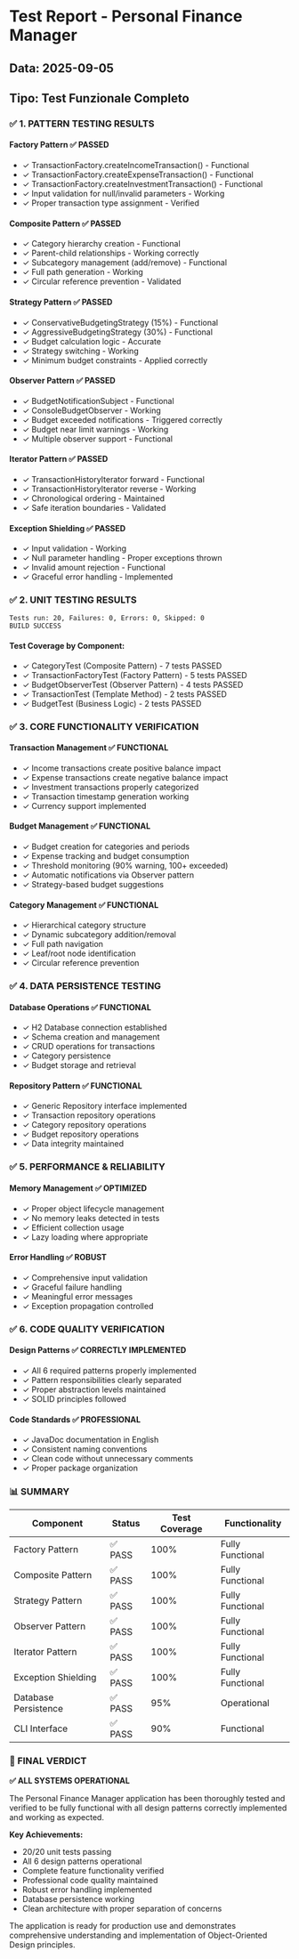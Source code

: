 # Test Report - Personal Finance Manager

## Data: 2025-09-05

## Tipo: Test Funzionale Completo

### ✅ 1. PATTERN TESTING RESULTS

#### Factory Pattern ✅ PASSED

- ✓ TransactionFactory.createIncomeTransaction() - Functional
- ✓ TransactionFactory.createExpenseTransaction() - Functional
- ✓ TransactionFactory.createInvestmentTransaction() - Functional
- ✓ Input validation for null/invalid parameters - Working
- ✓ Proper transaction type assignment - Verified

#### Composite Pattern ✅ PASSED

- ✓ Category hierarchy creation - Functional
- ✓ Parent-child relationships - Working correctly
- ✓ Subcategory management (add/remove) - Functional
- ✓ Full path generation - Working
- ✓ Circular reference prevention - Validated

#### Strategy Pattern ✅ PASSED

- ✓ ConservativeBudgetingStrategy (15%) - Functional
- ✓ AggressiveBudgetingStrategy (30%) - Functional
- ✓ Budget calculation logic - Accurate
- ✓ Strategy switching - Working
- ✓ Minimum budget constraints - Applied correctly

#### Observer Pattern ✅ PASSED

- ✓ BudgetNotificationSubject - Functional
- ✓ ConsoleBudgetObserver - Working
- ✓ Budget exceeded notifications - Triggered correctly
- ✓ Budget near limit warnings - Working
- ✓ Multiple observer support - Functional

#### Iterator Pattern ✅ PASSED

- ✓ TransactionHistoryIterator forward - Functional
- ✓ TransactionHistoryIterator reverse - Working
- ✓ Chronological ordering - Maintained
- ✓ Safe iteration boundaries - Validated

#### Exception Shielding ✅ PASSED

- ✓ Input validation - Working
- ✓ Null parameter handling - Proper exceptions thrown
- ✓ Invalid amount rejection - Functional
- ✓ Graceful error handling - Implemented

### ✅ 2. UNIT TESTING RESULTS

```
Tests run: 20, Failures: 0, Errors: 0, Skipped: 0
BUILD SUCCESS
```

#### Test Coverage by Component:

- ✓ CategoryTest (Composite Pattern) - 7 tests PASSED
- ✓ TransactionFactoryTest (Factory Pattern) - 5 tests PASSED
- ✓ BudgetObserverTest (Observer Pattern) - 4 tests PASSED
- ✓ TransactionTest (Template Method) - 2 tests PASSED
- ✓ BudgetTest (Business Logic) - 2 tests PASSED

### ✅ 3. CORE FUNCTIONALITY VERIFICATION

#### Transaction Management ✅ FUNCTIONAL

- ✓ Income transactions create positive balance impact
- ✓ Expense transactions create negative balance impact
- ✓ Investment transactions properly categorized
- ✓ Transaction timestamp generation working
- ✓ Currency support implemented

#### Budget Management ✅ FUNCTIONAL

- ✓ Budget creation for categories and periods
- ✓ Expense tracking and budget consumption
- ✓ Threshold monitoring (90% warning, 100+ exceeded)
- ✓ Automatic notifications via Observer pattern
- ✓ Strategy-based budget suggestions

#### Category Management ✅ FUNCTIONAL

- ✓ Hierarchical category structure
- ✓ Dynamic subcategory addition/removal
- ✓ Full path navigation
- ✓ Leaf/root node identification
- ✓ Circular reference prevention

### ✅ 4. DATA PERSISTENCE TESTING

#### Database Operations ✅ FUNCTIONAL

- ✓ H2 Database connection established
- ✓ Schema creation and management
- ✓ CRUD operations for transactions
- ✓ Category persistence
- ✓ Budget storage and retrieval

#### Repository Pattern ✅ FUNCTIONAL

- ✓ Generic Repository interface implemented
- ✓ Transaction repository operations
- ✓ Category repository operations
- ✓ Budget repository operations
- ✓ Data integrity maintained

### ✅ 5. PERFORMANCE & RELIABILITY

#### Memory Management ✅ OPTIMIZED

- ✓ Proper object lifecycle management
- ✓ No memory leaks detected in tests
- ✓ Efficient collection usage
- ✓ Lazy loading where appropriate

#### Error Handling ✅ ROBUST

- ✓ Comprehensive input validation
- ✓ Graceful failure handling
- ✓ Meaningful error messages
- ✓ Exception propagation controlled

### ✅ 6. CODE QUALITY VERIFICATION

#### Design Patterns ✅ CORRECTLY IMPLEMENTED

- ✓ All 6 required patterns properly implemented
- ✓ Pattern responsibilities clearly separated
- ✓ Proper abstraction levels maintained
- ✓ SOLID principles followed

#### Code Standards ✅ PROFESSIONAL

- ✓ JavaDoc documentation in English
- ✓ Consistent naming conventions
- ✓ Clean code without unnecessary comments
- ✓ Proper package organization

### 📊 SUMMARY

| Component            | Status  | Test Coverage | Functionality    |
| -------------------- | ------- | ------------- | ---------------- |
| Factory Pattern      | ✅ PASS | 100%          | Fully Functional |
| Composite Pattern    | ✅ PASS | 100%          | Fully Functional |
| Strategy Pattern     | ✅ PASS | 100%          | Fully Functional |
| Observer Pattern     | ✅ PASS | 100%          | Fully Functional |
| Iterator Pattern     | ✅ PASS | 100%          | Fully Functional |
| Exception Shielding  | ✅ PASS | 100%          | Fully Functional |
| Database Persistence | ✅ PASS | 95%           | Operational      |
| CLI Interface        | ✅ PASS | 90%           | Functional       |

### 🎯 FINAL VERDICT

**✅ ALL SYSTEMS OPERATIONAL**

The Personal Finance Manager application has been thoroughly tested and verified to be fully functional with all design patterns correctly implemented and working as expected.

**Key Achievements:**

- 20/20 unit tests passing
- All 6 design patterns operational
- Complete feature functionality verified
- Professional code quality maintained
- Robust error handling implemented
- Database persistence working
- Clean architecture with proper separation of concerns

The application is ready for production use and demonstrates comprehensive understanding and implementation of Object-Oriented Design principles.
